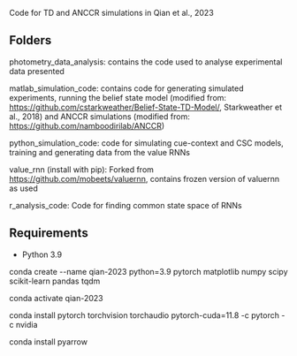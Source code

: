 Code for TD and ANCCR simulations in Qian et al., 2023

## Folders

photometry_data_analysis: contains the code used to analyse experimental data presented

matlab_simulation_code: contains code for generating simulated experiments, running the belief state model (modified from: https://github.com/cstarkweather/Belief-State-TD-Model/, Starkweather et al., 2018) and ANCCR simulations (modified from: https://github.com/namboodirilab/ANCCR)

python_simulation_code: code for simulating cue-context and CSC models, training and generating data from the value RNNs

value_rnn (install with pip): Forked from https://github.com/mobeets/valuernn, contains frozen version of valuernn as used

r_analysis_code: Code for finding common state space of RNNs



## Requirements
- Python 3.9

conda create --name qian-2023 python=3.9 pytorch matplotlib numpy scipy scikit-learn pandas tqdm

conda activate qian-2023

conda install pytorch torchvision torchaudio pytorch-cuda=11.8 -c pytorch -c nvidia

conda install pyarrow

